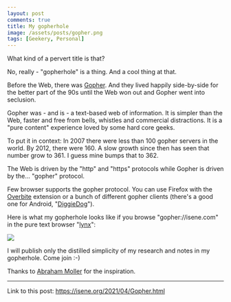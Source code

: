 ```yaml
---
layout: post
comments: true
title: My gopherhole
image: /assets/posts/gopher.png
tags: [Geekery, Personal]
---
```


What kind of a pervert title is that?

No, really - "gopherhole" is a thing. And a cool thing at that.

Before the Web, there was
[Gopher](https://en.wikipedia.org/wiki/Gopher_(protocol)). And they lived
happily side-by-side for the better part of the 90s until the Web won out and
Gopher went into seclusion.

Gopher was - and is - a text-based web of information. It is simpler than the
Web, faster and free from bells, whistles and commercial distractions. It is a
"pure content" experience loved by some hard core geeks.

To put it in context: In 2007 there were less than 100 gopher servers in the
world. By 2012, there were 160. A slow growth since then has seen that number
grow to 361. I guess mine bumps that to 362.

The Web is driven by the "http" and "https" protocols while Gopher is driven
by the... "gopher" protocol.

Few browser supports the gopher protocol. You can use Firefox with the
[Overbite](http://gopher.floodgap.com/overbite/) extension or a bunch of
different gopher clients (there's a good one for Android,
"[DiggieDog](https://play.google.com/store/apps/details?id=com.afewroosloose.gopher&hl=en&gl=US)").

Here is what my gopherhole looks like if you browse "gopher://isene.com" in
the pure text browser "[lynx](https://lynx.invisible-island.net/)":

![](https://isene.org/assets/posts/gopher.png)

I will publish only the distilled simplicity of my research and notes in
my gopherhole. Come join :-)

Thanks to [Abraham Moller](http://guofu.sdf.org/) for the inspiration.

---
Link to this post: <https://isene.org/2021/04/Gopher.html>
